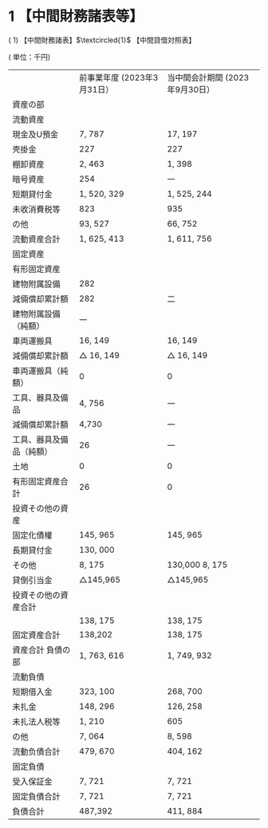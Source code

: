 # 1 【中間財務諸表等】  

( 1) 【中間財務諸表】$\textcircled{1}$ 【中間貸借対照表】  

( 単位：千円)  


<html><body><table><tr><td></td><td>前事業年度 (2023年3月31日）</td><td>当中間会計期間 (2023年9月30日）</td></tr><tr><td>資産の部</td><td></td><td></td></tr><tr><td>流動資産</td><td></td><td></td></tr><tr><td>現金及U預金</td><td>7, 787</td><td>17, 197</td></tr><tr><td>壳掛金</td><td>227</td><td>227</td></tr><tr><td>棚卸資産</td><td>2, 463</td><td>1, 398</td></tr><tr><td>暗号資産</td><td>254</td><td>一</td></tr><tr><td>短期貸付金</td><td>1, 520, 329</td><td>1, 525, 244</td></tr><tr><td>未收消費税等</td><td>823</td><td>935</td></tr><tr><td>の他</td><td>93, 527</td><td>66, 752</td></tr><tr><td>流動資産合計</td><td>1, 625, 413</td><td>1, 611, 756</td></tr><tr><td>固定資産</td><td></td><td></td></tr><tr><td>有形固定資産</td><td></td><td></td></tr><tr><td>建物附属設備</td><td>282</td><td></td></tr><tr><td>減倆償却累計額</td><td>282</td><td>二</td></tr><tr><td>建物附属設備（純額）</td><td>一</td><td></td></tr><tr><td>車両運搬具</td><td>16, 149</td><td>16, 149</td></tr><tr><td>減倆償却累計額</td><td>△ 16, 149</td><td>△ 16, 149</td></tr><tr><td>車両運搬具（純額）</td><td>0</td><td>0</td></tr><tr><td>工具、器具及備品</td><td> 4, 756</td><td>一</td></tr><tr><td>減倆償却累計額</td><td>4,730</td><td>一</td></tr><tr><td>工具、器具及備品（純額）</td><td>26</td><td>一</td></tr><tr><td>土地</td><td>0</td><td>0</td></tr><tr><td>有形固定資産合計</td><td>26</td><td>0</td></tr><tr><td>投資その他の資産</td><td></td><td></td></tr><tr><td>固定化債權</td><td>145, 965</td><td>145, 965</td></tr><tr><td>長期貸付金</td><td>130, 000</td><td></td></tr><tr><td>その他</td><td>8, 175</td><td>130,000 8, 175</td></tr><tr><td>貸倒引当金</td><td>△145,965</td><td>△145,965</td></tr><tr><td>投資その他の資産合計</td><td></td><td></td></tr><tr><td></td><td>138, 175</td><td>138, 175</td></tr><tr><td>固定資産合計</td><td>138,202</td><td>138, 175</td></tr><tr><td>資産合計 負債の部</td><td>1, 763, 616</td><td>1, 749, 932</td></tr><tr><td>流動負債</td><td></td><td></td></tr><tr><td>短期借入金</td><td>323, 100</td><td>268, 700</td></tr><tr><td>未扎金</td><td>148, 296</td><td>126, 258</td></tr><tr><td>未扎法人税等</td><td>1, 210</td><td>605</td></tr><tr><td>の他</td><td>7, 064</td><td>8, 598</td></tr><tr><td>流動负債合計</td><td>479, 670</td><td>404, 162</td></tr><tr><td>固定負債</td><td></td><td></td></tr><tr><td>受入保証金</td><td>7, 721</td><td>7, 721</td></tr><tr><td>固定負債合計</td><td>7, 721</td><td>7, 721</td></tr><tr><td>負債合計</td><td>487,392</td><td>411, 884</td></tr></table></body></html>  